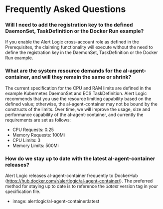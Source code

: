 # Frequently Asked Questions

### Will I need to add the registration key to the defined DaemonSet, TaskDefinition or the Docker Run example?
If you enable the Alert Logic cross-account role as defined in the Prerequisites, the claiming functionality will execute without the need to define the registration key in the DaemonSet, TaskDefinition or the Docker Run example.

### What are the system resource demands for the al-agent-container, and will they remain the same or shrink?
The current specification for the CPU and RAM limits are defined in the example Kubernetes DaemonSet and ECS TaskDefinition. Alert Logic recommends that you use the resource limiting capability based on the defined value; otherwise, the al-agent-container may not be bound by the constructs of the limits. Over time, we will improve the usage, size and performance capability of the al-agent-container, and currently the requirements are set as follows:

- CPU Requests:  0.25
- Memory Requests:  100Mi
- CPU Limits:  3
- Memory Limits:  500Mi

### How do we stay up to date with the latest al-agent-container releases?
Alert Logic releases al-agent-container frequently to DockerHub (https://hub.docker.com/r/alertlogic/al-agent-container/). The preferred method for staying up to date is to reference the *:latest* version tag in your specification file.

- image: alertlogic/al-agent-container:latest
